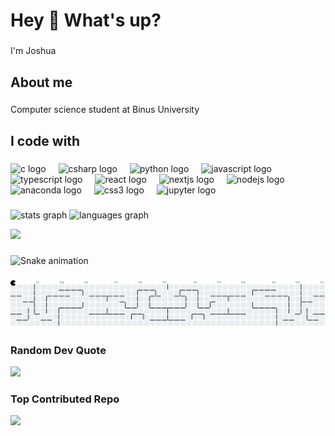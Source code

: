 <h1 align="left">Hey 👋 What's up?</h1>

###

<p align="left">I'm Joshua</p>

###

<h2 align="left">About me</h2>

###

<p align="left">Computer science student at Binus University</p>

###

<h2 align="left">I code with</h2>

###

<div align="left">
  <img src="https://cdn.jsdelivr.net/gh/devicons/devicon/icons/c/c-original.svg" height="40" alt="c logo"  />
  <img width="12" />
  <img src="https://cdn.jsdelivr.net/gh/devicons/devicon/icons/csharp/csharp-original.svg" height="40" alt="csharp logo"  />
  <img width="12" />
  <img src="https://cdn.jsdelivr.net/gh/devicons/devicon/icons/python/python-original.svg" height="40" alt="python logo"  />
  <img width="12" />
  <img src="https://cdn.jsdelivr.net/gh/devicons/devicon/icons/javascript/javascript-original.svg" height="40" alt="javascript logo"  />
  <img width="12" />
  <img src="https://cdn.jsdelivr.net/gh/devicons/devicon/icons/typescript/typescript-original.svg" height="40" alt="typescript logo"  />
  <img width="12" />
  <img src="https://cdn.jsdelivr.net/gh/devicons/devicon/icons/react/react-original.svg" height="40" alt="react logo"  />
  <img width="12" />
  <img src="https://cdn.jsdelivr.net/gh/devicons/devicon/icons/nextjs/nextjs-original.svg" height="40" alt="nextjs logo"  />
  <img width="12" />
  <img src="https://cdn.jsdelivr.net/gh/devicons/devicon/icons/nodejs/nodejs-original.svg" height="40" alt="nodejs logo"  />
  <img width="12" />
  <img src="https://cdn.jsdelivr.net/gh/devicons/devicon/icons/anaconda/anaconda-original.svg" height="40" alt="anaconda logo"  />
  <img width="12" />
  <img src="https://cdn.jsdelivr.net/gh/devicons/devicon/icons/css3/css3-original.svg" height="40" alt="css3 logo"  />
  <img width="12" />
  <img src="https://cdn.jsdelivr.net/gh/devicons/devicon/icons/jupyter/jupyter-original.svg" height="40" alt="jupyter logo"  />
</div>

###

<div align="left">
  <img src="https://github-readme-stats.vercel.app/api?username=joshuaimanuel1&hide_title=false&hide_rank=false&show_icons=true&include_all_commits=true&count_private=true&disable_animations=false&theme=dracula&locale=en&hide_border=false&order=1" height="150" alt="stats graph"  />
  <img src="https://github-readme-stats.vercel.app/api/top-langs?username=joshuaimanuel1&locale=en&hide_title=false&layout=compact&card_width=320&langs_count=5&theme=dracula&hide_border=false&order=2" height="150" alt="languages graph"  />

![](https://nirzak-streak-stats.vercel.app/?user=joshuaimanuel1&theme=dracula&hide_border=false)

</div>

###

<img src="https://raw.githubusercontent.com/joshuaimanuel1/joshuaimanuel1/output/snake.svg" alt="Snake animation" />

###

<picture>
  <source media="(prefers-color-scheme: dark)" srcset="https://raw.githubusercontent.com/joshuaimanuel1/joshuaimanuel1/output/pacman-contribution-graph-dark.svg">
  <source media="(prefers-color-scheme: light)" srcset="https://raw.githubusercontent.com/joshuaimanuel1/joshuaimanuel1/output/pacman-contribution-graph.svg">
  <img alt="pacman contribution graph" src="https://raw.githubusercontent.com/joshuaimanuel1/joshuaimanuel1/output/pacman-contribution-graph.svg">
</picture>

### Random Dev Quote

![](https://quotes-github-readme.vercel.app/api?type=horizontal&theme=dark)

### Top Contributed Repo

![](https://github-contributor-stats.vercel.app/api?username=joshuaimanuel1&limit=5&theme=dracula&combine_all_yearly_contributions=true)

###
